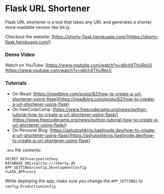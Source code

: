 # Flask URL Shortener

Flask URL shortener is a tool that takes any URL and generates a shorter, more readable version like bit.ly.

Checkout the website: [https://shorty-flask.herokuapp.com/](https://shorty-flask.herokuapp.com/)

### Demo Video

Watch on YouTube: [https://www.youtube.com/watch?v=g6chXThUReU](https://www.youtube.com/watch?v=g6chXThUReU)

### Tutorials

* On iRead: [https://ireadblog.com/posts/82/how-to-create-a-url-shortener-using-flask](https://ireadblog.com/posts/82/how-to-create-a-url-shortener-using-flask)
* On freeCodeCamp: [https://www.freecodecamp.org/news/python-tutorial-how-to-create-a-url-shortener-using-flask/](https://www.freecodecamp.org/news/python-tutorial-how-to-create-a-url-shortener-using-flask/)
* On Personal Blog: [https://ashutoshkrris.hashnode.dev/how-to-create-a-url-shortener-using-flask](https://ashutoshkrris.hashnode.dev/how-to-create-a-url-shortener-using-flask)

`.env` file contents:

```
SECRET_KEY=verysecretkey
DATABASE_URL=sqlite:///shorty.db
APP_SETTINGS=config.DevelopmentConfig
FLASK_APP=core
```

While deploying the app, make sure you change the `APP_SETTINGS` to `config.ProductionConfig`.

